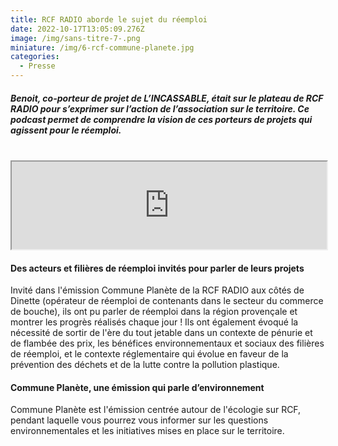 ```yaml
---
title: RCF RADIO aborde le sujet du réemploi
date: 2022-10-17T13:05:09.276Z
image: /img/sans-titre-7-.png
miniature: /img/6-rcf-commune-planete.jpg
categories:
  - Presse
---
```


##### Benoit, co-porteur de projet de L’INCASSABLE, était sur le plateau de RCF RADIO pour s’exprimer sur l’action de l’association sur le territoire. Ce podcast permet de comprendre la vision de ces porteurs de projets qui agissent pour le réemploi.

<br/>

<iframe allowfullscreen width=100% height=140px src="https://www.rcf.fr/actualite/commune-planete-provencealpescote-dazur/embed?episodeId=295867"></iframe>
<br/>

#### Des acteurs et filières de réemploi invités pour parler de leurs projets

Invité dans l'émission Commune Planète de la RCF RADIO aux côtés de Dinette (opérateur de réemploi de contenants dans le secteur du commerce de bouche), ils ont pu parler de réemploi dans la région provençale et montrer les progrès réalisés chaque jour ! Ils ont également évoqué la nécessité de sortir de l'ère du tout jetable dans un contexte de pénurie et de flambée des prix, les bénéfices environnementaux et sociaux des filières de réemploi, et le contexte réglementaire qui évolue en faveur de la prévention des déchets et de la lutte contre la pollution plastique.

#### Commune Planète, une émission qui parle d’environnement

Commune Planète est l'émission centrée autour de l'écologie sur RCF, pendant laquelle vous pourrez vous informer sur les questions environnementales et les initiatives mises en place sur le territoire.
